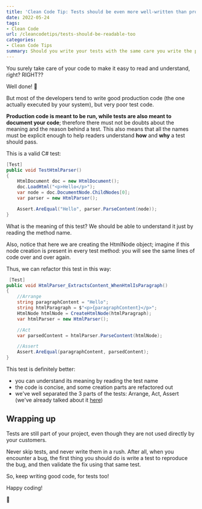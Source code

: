 ```yaml
---
title: 'Clean Code Tip: Tests should be even more well-written than production code'
date: 2022-05-24
tags:
- Clean Code
url: /cleancodetips/tests-should-be-readable-too
categories:
- Clean Code Tips
summary: Should you write your tests with the same care you write the production code? Of course you should! But what does it mean?
---
```


You surely take care of your code to make it easy to read and understand, right? RIGHT??

Well done! 👏

But most of the developers tend to write good production code (the one actually executed by your system), but very poor test code.

**Production code is meant to be run, while tests are also meant to document your code**; therefore there must not be doubts about the meaning and the reason behind a test.
This also means that all the names must be explicit enough to help readers understand **how** and **why** a test should pass.

This is a valid C# test:

```cs
[Test]
public void TestHtmlParser()
{
    HtmlDocument doc = new HtmlDocument();
    doc.LoadHtml("<p>Hello</p>");
    var node = doc.DocumentNode.ChildNodes[0];
    var parser = new HtmlParser();

    Assert.AreEqual("Hello", parser.ParseContent(node));
}
```

What is the meaning of this test? We should be able to understand it just by reading the method name.

Also, notice that here we are creating the HtmlNode object; imagine if this node creation is present in every test method: you will see the same lines of code over and over again.

Thus, we can refactor this test in this way:

```cs
 [Test]
public void HtmlParser_ExtractsContent_WhenHtmlIsParagraph()
{
    //Arrange
    string paragraphContent = "Hello";
    string htmlParagraph = $"<p>{paragraphContent}</p>";
    HtmlNode htmlNode = CreateHtmlNode(htmlParagraph);
    var htmlParser = new HtmlParser();

    //Act
    var parsedContent = htmlParser.ParseContent(htmlNode);

    //Assert
    Assert.AreEqual(paragraphContent, parsedContent);
}
```

This test is definitely better:

- you can understand its meaning by reading the test name
- the code is concise, and some creation parts are refactored out
- we've well separated the 3 parts of the tests: Arrange, Act, Assert (we've already talked about it [here](https://www.code4it.dev/cleancodetips/aaa-pattern-for-tests/ "AAA pattern for tests: why is it important?"))

## Wrapping up

Tests are still part of your project, even though they are not used directly by your customers.

Never skip tests, and never write them in a rush. After all, when you encounter a bug, the first thing you should do is write a test to reproduce the bug, and then validate the fix using that same test.

So, keep writing good code, for tests too!

Happy coding!

🐧
